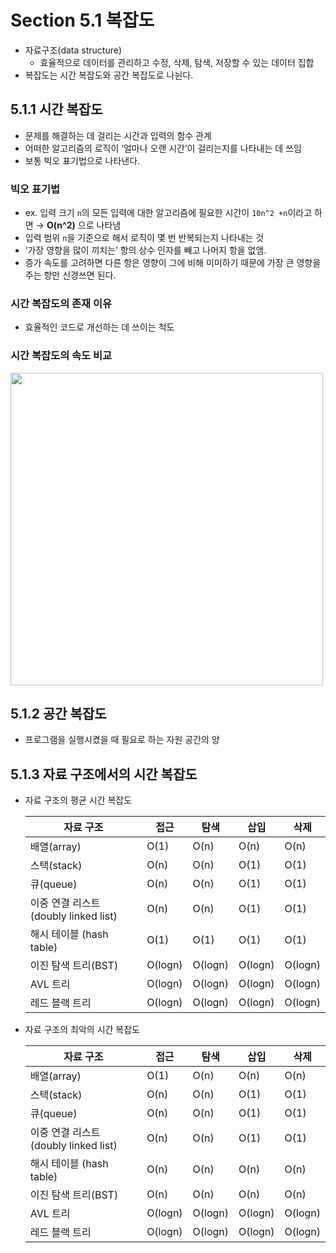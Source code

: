 # Section 5.1 복잡도

- 자료구조(data structure)
    - 효율적으로 데이터를 관리하고 수정, 삭제, 탐색, 저장할 수 있는 데이터 집합
- 복잡도는 시간 복잡도와 공간 복잡도로 나뉜다.

## 5.1.1 시간 복잡도

- 문제를 해결하는 데 걸리는 시간과 입력의 함수 관계
- 어떠한 알고리즘의 로직이 ‘얼마나 오랜 시간’이 걸리는지를 나타내는 데 쓰임
- 보통 빅오 표기법으로 나타낸다.

### 빅오 표기법

- ex. 입력 크기 `n`의 모든 입력에 대한 알고리즘에 필요한 시간이 `10n^2 +n`이라고 하면
→ **O(n^2)** 으로 나타냄
- 입력 범위 `n`을 기준으로 해서 로직이 몇 번 반복되는지 나타내는 것
- ‘가장 영향을 많이 끼치는’ 항의 상수 인자를 빼고 나머지 항을 없앰.
- 증가 속도를 고려하면 다른 항은 영향이 그에 비해 미미하기 때문에 가장 큰 영향을 주는 항만 신경쓰면 된다.

### 시간 복잡도의 존재 이유

- 효율적인 코드로 개선하는 데 쓰이는 척도

### 시간 복잡도의 속도 비교

<img src = "https://github.com/MaryJo-github/CS-Study/assets/124643545/e9db8728-dee8-4977-a62f-9f6e9e87e4b2" width = "500">

## 5.1.2 공간 복잡도

- 프로그램을 실행시켰을 때 필요로 하는 자원 공간의 양

## 5.1.3 자료 구조에서의 시간 복잡도

- 자료 구조의 평균 시간 복잡도
    
    | 자료 구조 | 접근 | 탐색 | 삽입 | 삭제 |
    | --- | --- | --- | --- | --- |
    | 배열(array) | O(1) | O(n) | O(n) | O(n) |
    | 스택(stack) | O(n) | O(n) | O(1) | O(1) |
    | 큐(queue) | O(n) | O(n) | O(1) | O(1) |
    | 이중 연결 리스트 (doubly linked list) | O(n) | O(n) | O(1) | O(1) |
    | 해시 테이블 (hash table) | O(1) | O(1) | O(1) | O(1) |
    | 이진 탐색 트리(BST) | O(logn) | O(logn) | O(logn) | O(logn) |
    | AVL 트리 | O(logn) | O(logn) | O(logn) | O(logn) |
    | 레드 블랙 트리 | O(logn) | O(logn) | O(logn) | O(logn) |
- 자료 구조의 최악의 시간 복잡도
  
  | 자료 구조 | 접근 | 탐색 | 삽입 | 삭제 |
  | --- | --- | --- | --- | --- |
  | 배열(array) | O(1) | O(n) | O(n) | O(n) |
  | 스택(stack) | O(n) | O(n) | O(1) | O(1) |
  | 큐(queue) | O(n) | O(n) | O(1) | O(1) |
  | 이중 연결 리스트 (doubly linked list) | O(n) | O(n) | O(1) | O(1) |
  | 해시 테이블 (hash table) | O(n) | O(n) | O(n) | O(n) |
  | 이진 탐색 트리(BST) | O(n) | O(n) | O(n) | O(n) |
  | AVL 트리 | O(logn) | O(logn) | O(logn) | O(logn) |
  | 레드 블랙 트리 | O(logn) | O(logn) | O(logn) | O(logn) |

